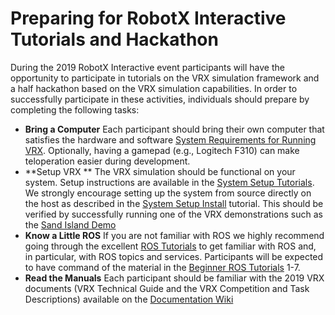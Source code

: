 # Preparing for RobotX Interactive Tutorials and Hackathon #

During the 2019 RobotX Interactive event participants will have the opportunity to participate in tutorials on the VRX simulation framework and a half hackathon based on the VRX simulation capabilities.  In order to successfully participate in these activities, individuals should prepare by completing the following tasks:

* **Bring a Computer** Each participant should bring their own computer that satisfies the hardware and software [System Requirements for Running VRX](https://bitbucket.org/osrf/vrx/wiki/system_requirements).   Optionally, having a gamepad (e.g., Logitech F310) can make teloperation easier during development.
* **Setup VRX ** The VRX simulation should be functional on your system.  Setup instructions are available in the [System Setup Tutorials](https://bitbucket.org/osrf/vrx/wiki/tutorials).  We strongly encourage setting up the system from source directly on the host as described in the [System Setup Install](https://bitbucket.org/osrf/vrx/wiki/tutorials/SystemSetupInstall) tutorial.  This should be verified by successfully running one of the VRX demonstrations such as the [Sand Island Demo](https://bitbucket.org/osrf/vrx/wiki/tutorials/Sand_Island_Basic)
* **Know a Little ROS**  If you are not familiar with ROS we highly recommend going through the excellent [ROS Tutorials](http://wiki.ros.org/ROS/Tutorials) to get familiar with ROS and, in particular, with ROS topics and services.  Participants will be expected to have command of the material in the [Beginner ROS Tutorials](http://wiki.ros.org/ROS/Tutorials#Beginner_Level) 1-7.
* **Read the Manuals** Each participant should be familiar with the 2019 VRX documents (VRX Technical Guide and the VRX Competition and Task Descriptions) available on the [Documentation Wiki](https://bitbucket.org/osrf/vrx/wiki/documentation)